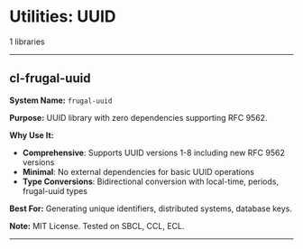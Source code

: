 # Utilities: UUID

1 libraries

---

## cl-frugal-uuid

**System Name:** `frugal-uuid`

**Purpose:** UUID library with zero dependencies supporting RFC 9562.

**Why Use It:**
- **Comprehensive**: Supports UUID versions 1-8 including new RFC 9562 versions
- **Minimal**: No external dependencies for basic UUID operations
- **Type Conversions**: Bidirectional conversion with local-time, periods, frugal-uuid types

**Best For:** Generating unique identifiers, distributed systems, database keys.

**Note:** MIT License. Tested on SBCL, CCL, ECL.

---


